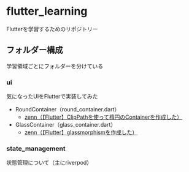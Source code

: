 # flutter_learning

Flutterを学習するためのリポジトリー

## フォルダー構成

学習領域ごとにフォルダーを分けている

### ui

気になったUIをFlutterで実装してみた

- RoundContainer（round_container.dart）
  - [zenn（【Flutter】ClipPathを使って楕円のContainerを作成した）](https://zenn.dev/al_rosa/articles/7a3754d7ac5825)
- GlassContainer（glass_container.dart）
  - [zenn（【Flutter】glassmorphismを作成した）](https://zenn.dev/al_rosa/articles/70c2e647e88f56)

### state_management

状態管理について（主にriverpod）
